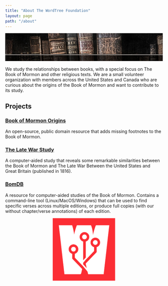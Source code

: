 ```yaml
---
title: "About The WordTree Foundation"
layout: page
path: "/about"
---
```


![books](./books.jpg)

We study the relationships between books, with a special focus on The Book of Mormon and other religious texts. We are a small volunteer organization with members across the United States and Canada who are curious about the origins of the Book of Mormon and want to contribute to its study.

## Projects

### [Book of Mormon Origins](https://www.bookofmormonorigins.com)
An open-source, public domain resource that adds missing footnotes to the Book of Mormon.

### [The Late War Study](https://wordtreefoundation.github.io/thelatewar/)
A computer-aided study that reveals some remarkable similarities between the Book of Mormon and The Late War Between the United States and Great Britain (published in 1816).

### [BomDB](https://github.com/wordtreefoundation/bomdb)
A resource for computer-aided studies of the Book of Mormon. Contains a command-line tool (Linux/MacOS/Windows) that can be used to find specific verses across multiple editions, or produce full copies (with our without chapter/verse annotations) of each edition.

<div align="center">
  <img src="./wordtree.svg" width="200" />
</div>
